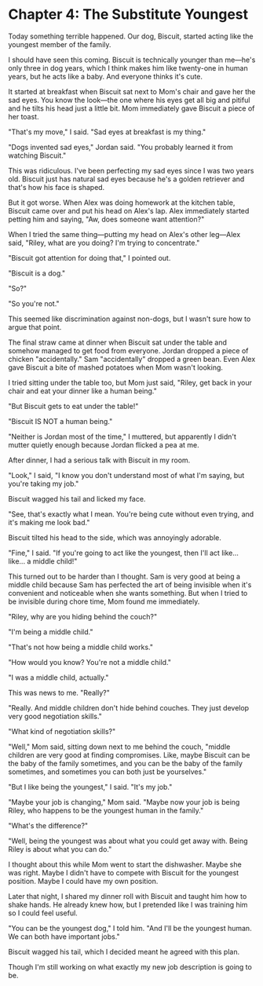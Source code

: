 # Chapter 4: The Substitute Youngest

Today something terrible happened. Our dog, Biscuit, started acting like the youngest member of the family.

I should have seen this coming. Biscuit is technically younger than me—he's only three in dog years, which I think makes him like twenty-one in human years, but he acts like a baby. And everyone thinks it's cute.

It started at breakfast when Biscuit sat next to Mom's chair and gave her the sad eyes. You know the look—the one where his eyes get all big and pitiful and he tilts his head just a little bit. Mom immediately gave Biscuit a piece of her toast.

"That's my move," I said. "Sad eyes at breakfast is my thing."

"Dogs invented sad eyes," Jordan said. "You probably learned it from watching Biscuit."

This was ridiculous. I've been perfecting my sad eyes since I was two years old. Biscuit just has natural sad eyes because he's a golden retriever and that's how his face is shaped.

But it got worse. When Alex was doing homework at the kitchen table, Biscuit came over and put his head on Alex's lap. Alex immediately started petting him and saying, "Aw, does someone want attention?"

When I tried the same thing—putting my head on Alex's other leg—Alex said, "Riley, what are you doing? I'm trying to concentrate."

"Biscuit got attention for doing that," I pointed out.

"Biscuit is a dog."

"So?"

"So you're not."

This seemed like discrimination against non-dogs, but I wasn't sure how to argue that point.

The final straw came at dinner when Biscuit sat under the table and somehow managed to get food from everyone. Jordan dropped a piece of chicken "accidentally." Sam "accidentally" dropped a green bean. Even Alex gave Biscuit a bite of mashed potatoes when Mom wasn't looking.

I tried sitting under the table too, but Mom just said, "Riley, get back in your chair and eat your dinner like a human being."

"But Biscuit gets to eat under the table!"

"Biscuit IS NOT a human being."

"Neither is Jordan most of the time," I muttered, but apparently I didn't mutter quietly enough because Jordan flicked a pea at me.

After dinner, I had a serious talk with Biscuit in my room.

"Look," I said, "I know you don't understand most of what I'm saying, but you're taking my job."

Biscuit wagged his tail and licked my face.

"See, that's exactly what I mean. You're being cute without even trying, and it's making me look bad."

Biscuit tilted his head to the side, which was annoyingly adorable.

"Fine," I said. "If you're going to act like the youngest, then I'll act like... like... a middle child!"

This turned out to be harder than I thought. Sam is very good at being a middle child because Sam has perfected the art of being invisible when it's convenient and noticeable when she wants something. But when I tried to be invisible during chore time, Mom found me immediately.

"Riley, why are you hiding behind the couch?"

"I'm being a middle child."

"That's not how being a middle child works."

"How would you know? You're not a middle child."

"I was a middle child, actually."

This was news to me. "Really?"

"Really. And middle children don't hide behind couches. They just develop very good negotiation skills."

"What kind of negotiation skills?"

"Well," Mom said, sitting down next to me behind the couch, "middle children are very good at finding compromises. Like, maybe Biscuit can be the baby of the family sometimes, and you can be the baby of the family sometimes, and sometimes you can both just be yourselves."

"But I like being the youngest," I said. "It's my job."

"Maybe your job is changing," Mom said. "Maybe now your job is being Riley, who happens to be the youngest human in the family."

"What's the difference?"

"Well, being the youngest was about what you could get away with. Being Riley is about what you can do."

I thought about this while Mom went to start the dishwasher. Maybe she was right. Maybe I didn't have to compete with Biscuit for the youngest position. Maybe I could have my own position.

Later that night, I shared my dinner roll with Biscuit and taught him how to shake hands. He already knew how, but I pretended like I was training him so I could feel useful.

"You can be the youngest dog," I told him. "And I'll be the youngest human. We can both have important jobs."

Biscuit wagged his tail, which I decided meant he agreed with this plan.

Though I'm still working on what exactly my new job description is going to be.